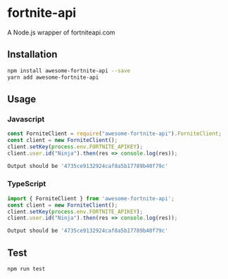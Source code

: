 # fortnite-api
A Node.js wrapper of fortniteapi.com
## Installation
```sh
npm install awesome-fortnite-api --save
yarn add awesome-fortnite-api
```
## Usage
### Javascript
```javascript
const ForniteClient = require("awesome-fortnite-api").ForniteClient;
const client = new ForniteClient();
client.setKey(process.env.FORTNITE_APIKEY);
client.user.id("Ninja").then(res => console.log(res));
```
```sh
Output should be '4735ce9132924caf8a5b17789b40f79c'
```
### TypeScript
```typescript
import { ForniteClient } from 'awesome-fortnite-api';
const client = new ForniteClient();
client.setKey(process.env.FORTNITE_APIKEY);
client.user.id("Ninja").then(res => console.log(res));
```
```sh
Output should be '4735ce9132924caf8a5b17789b40f79c'
```
## Test 
```sh
npm run test
```
